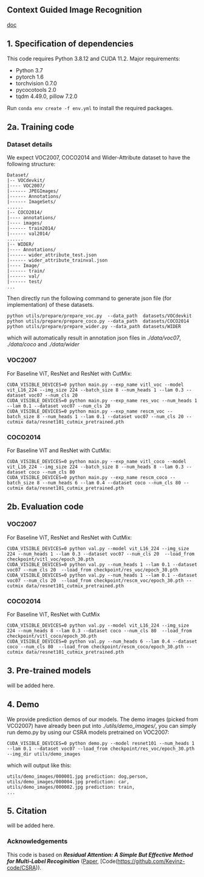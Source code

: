 ## Context Guided Image Recognition

[doc](https://docs.google.com/document/d/1yKBVNr90n2kipyQP4itzt3zvdUfGeSTm2qZ-MJNa8sg/edit?usp=sharing)


## 1. Specification of dependencies

This code requires Python 3.8.12 and CUDA 11.2. Major requirements:

- Python 3.7
- pytorch 1.6
- torchvision 0.7.0
- pycocotools 2.0
- tqdm 4.49.0, pillow 7.2.0

Run `conda env create -f env.yml` to install the required packages. 

## 2a. Training code

### Dataset details
We expect VOC2007, COCO2014 and Wider-Attribute dataset to have the following structure:
```
Dataset/
|-- VOCdevkit/
|---- VOC2007/
|------ JPEGImages/
|------ Annotations/
|------ ImageSets/
......
|-- COCO2014/
|---- annotations/
|---- images/
|------ train2014/
|------ val2014/
......
|-- WIDER/
|---- Annotations/
|------ wider_attribute_test.json
|------ wider_attribute_trainval.json
|---- Image/
|------ train/
|------ val/
|------ test/
...
```
Then directly run the following command to generate json file (for implementation) of these datasets.

```shell
python utils/prepare/prepare_voc.py  --data_path  datasets/VOCdevkit
python utils/prepare/prepare_coco.py --data_path  datasets/COCO2014
python utils/prepare/prepare_wider.py --data_path datasets/WIDER
```
which will automatically result in annotation json files in *./data/voc07*, *./data/coco* and *./data/wider*

### VOC2007

For Baseline ViT, ResNet and ResNet with CutMix:

```shell
CUDA_VISIBLE_DEVICES=0 python main.py --exp_name vitl_voc --model vit_L16_224 --img_size 224 --batch_size 8 --num_heads 1 --lam 0.3 --dataset voc07 --num_cls 20
CUDA_VISIBLE_DEVICES=0 python main.py --exp_name res_voc --num_heads 1 --lam 0.1 --dataset voc07 --num_cls 20
CUDA_VISIBLE_DEVICES=0 python main.py --exp_name rescm_voc --batch_size 8 --num_heads 1 --lam 0.1 --dataset voc07 --num_cls 20 --cutmix data/resnet101_cutmix_pretrained.pth
```

### COCO2014

For Baseline ViT and ResNet with CutMix:
```shell
CUDA_VISIBLE_DEVICES=0 python main.py --exp_name vitl_coco --model vit_L16_224 --img_size 224 --batch_size 8 --num_heads 8 --lam 0.3 --dataset coco --num_cls 80
CUDA_VISIBLE_DEVICES=0 python main.py --exp_name rescm_coco --batch_size 8 --num_heads 6 --lam 0.4 --dataset coco --num_cls 80 --cutmix data/resnet101_cutmix_pretrained.pth
```

## 2b. Evaluation code

### VOC2007

For Baseline ViT, ResNet and ResNet with CutMix:
```shell 
CUDA_VISIBLE_DEVICES=0 python val.py --model vit_L16_224 --img_size 224 --num_heads 1 --lam 0.3 --dataset voc07 --num_cls 20  --load_from checkpoint/vitl_voc/epoch_30.pth
CUDA_VISIBLE_DEVICES=0 python val.py --num_heads 1 --lam 0.1 --dataset voc07 --num_cls 20  --load_from checkpoint/res_voc/epoch_30.pth
CUDA_VISIBLE_DEVICES=0 python val.py --num_heads 1 --lam 0.1 --dataset voc07 --num_cls 20  --load_from checkpoint/rescm_voc/epoch_30.pth --cutmix data/resnet101_cutmix_pretrained.pth
```

### COCO2014

For Baseline ViT, ResNet with CutMix
```shell 
CUDA_VISIBLE_DEVICES=0 python val.py --model vit_L16_224 --img_size 224 --num_heads 8 --lam 0.3 --dataset coco --num_cls 80  --load_from checkpoint/vitl_coco/epoch_30.pth
CUDA_VISIBLE_DEVICES=0 python val.py --num_heads 6 --lam 0.4 --dataset coco --num_cls 80  --load_from checkpoint/rescm_coco/epoch_30.pth --cutmix data/resnet101_cutmix_pretrained.pth
```

## 3. Pre-trained models
will be added here.


## 4. Demo
We provide prediction demos of our models. The demo images (picked from VCO2007) have already been put into *./utils/demo_images/*, you can simply run demo.py by using our CSRA models pretrained on VOC2007:
```shell
CUDA_VISIBLE_DEVICES=0 python demo.py --model resnet101 --num_heads 1 --lam 0.1 --dataset voc07 --load_from checkpoint/res_voc/epoch_30.pth --img_dir utils/demo_images
```
which will output like this:
```shell
utils/demo_images/000001.jpg prediction: dog,person,
utils/demo_images/000004.jpg prediction: car,
utils/demo_images/000002.jpg prediction: train,
...
```

## 5. Citation
will be added here.

### Acknowledgements
This code is based on ***Residual Attention: A Simple But Effective Method for Multi-Label Recoginition*** ([Paper](https://arxiv.org/abs/2108.02456), [Code(https://github.com/Kevinz-code/CSRA)).

